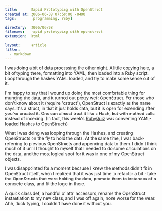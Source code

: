 ```yaml
---
title:      Rapid Prototyping with OpenStruct
created_at: 2006-06-08 07:59:00 -0400
tags:       [programming, ruby]

directory:  2006/06/08
filename:   rapid-prototyping-with-openstruct
extension:  html

layout:     article
filter:
  - markdown
---
```

I was doing a bit of data processing the other night. A little copying here, a bit of typing there, formatting into YAML, then loaded into a Ruby script. Loop through the hashes YAML loaded, and try to make some sense out of it.

I'm happy to say that I wound up doing the most comfortable thing for munging the data, and it turned out pretty well: OpenStruct.
For those who don't know about it (require 'ostruct'), OpenStruct is exactly as the name says. It's a struct, in that it just holds data, but it is open for extending after you've created it. One can almost treat it like a Hash, but with method calls instead of indexing. (In fact, this week's [RubyQuiz][] was converting YAML-loaded Hashes to OpenStructs)

What I was doing was looping through the Hashes, and creating OpenStructs on the fly to hold the data. At the same time, I was back-referring to previous OpenStructs and appending data to them. I didn't think much of it until I thought to myself that I needed to do some calculations on the data, and the most logical spot for it was in one of my OpenStruct objects.

I was disappointed for a moment because I knew the methods didn't fit in OpenStruct itself, when I realized that it was just time to refactor a bit - take the OpenStructs that were holding the data, promote them to instances of a concrete class, and fit the logic in there.

A quick class def, a handful of attr_accessors, rename the OpenStruct instantiation to my new class, and I was off again, none worse for the wear. Ahh, duck typing, I couldn't have done it without you.

[RubyQuiz]: http://www.rubyquiz.com/quiz81.html


